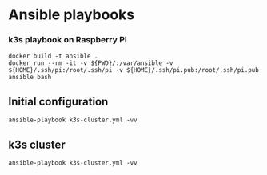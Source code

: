 # Ansible playbooks

### k3s playbook on Raspberry PI

```
docker build -t ansible .
docker run --rm -it -v ${PWD}/:/var/ansible -v ${HOME}/.ssh/pi:/root/.ssh/pi -v ${HOME}/.ssh/pi.pub:/root/.ssh/pi.pub ansible bash
```

## Initial configuration

`ansible-playbook k3s-cluster.yml -vv`

## k3s cluster

`ansible-playbook k3s-cluster.yml -vv`

